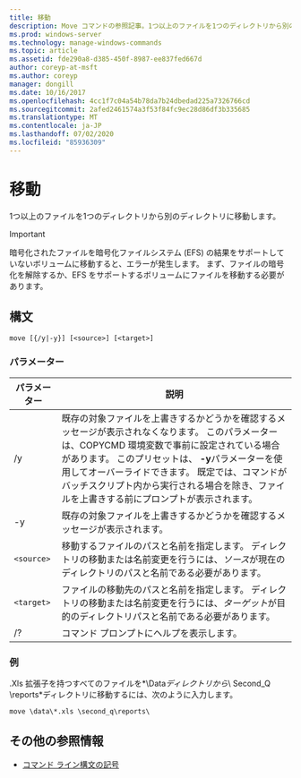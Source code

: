 ```yaml
---
title: 移動
description: Move コマンドの参照記事。1つ以上のファイルを1つのディレクトリから別のディレクトリに移動します。
ms.prod: windows-server
ms.technology: manage-windows-commands
ms.topic: article
ms.assetid: fde290a8-d385-450f-8987-ee837fed667d
author: coreyp-at-msft
ms.author: coreyp
manager: dongill
ms.date: 10/16/2017
ms.openlocfilehash: 4cc1f7c04a54b78da7b24dbedad225a7326766cd
ms.sourcegitcommit: 2afed2461574a3f53f84fc9ec28d86df3b335685
ms.translationtype: MT
ms.contentlocale: ja-JP
ms.lasthandoff: 07/02/2020
ms.locfileid: "85936309"
---
```

# <a name="move"></a>移動

1つ以上のファイルを1つのディレクトリから別のディレクトリに移動します。

> [!IMPORTANT]
> 暗号化されたファイルを暗号化ファイルシステム (EFS) の結果をサポートしていないボリュームに移動すると、エラーが発生します。 まず、ファイルの暗号化を解除するか、EFS をサポートするボリュームにファイルを移動する必要があります。

## <a name="syntax"></a>構文

```
move [{/y|-y}] [<source>] [<target>]
```

### <a name="parameters"></a>パラメーター

| パラメーター | 説明 |
| --------- | ----------- |
| /y | 既存の対象ファイルを上書きするかどうかを確認するメッセージが表示されなくなります。 このパラメーターは、COPYCMD 環境変数で事前に設定されている場合があります。 このプリセットは、 **-y**パラメーターを使用してオーバーライドできます。 既定では、コマンドがバッチスクリプト内から実行される場合を除き、ファイルを上書きする前にプロンプトが表示されます。 |
| -y | 既存の対象ファイルを上書きするかどうかを確認するメッセージが表示されます。 |
| `<source>` | 移動するファイルのパスと名前を指定します。 ディレクトリの移動または名前変更を行うには、*ソース*が現在のディレクトリのパスと名前である必要があります。 |
| `<target>` | ファイルの移動先のパスと名前を指定します。 ディレクトリの移動または名前変更を行うには、*ターゲット*が目的のディレクトリパスと名前である必要があります。 |
| /? | コマンド プロンプトにヘルプを表示します。 |

### <a name="examples"></a>例

.Xls 拡張子を持つすべてのファイルを*\Data*ディレクトリから*\ Second_Q \reports*ディレクトリに移動するには、次のように入力します。

```
move \data\*.xls \second_q\reports\
```

## <a name="additional-references"></a>その他の参照情報

- [コマンド ライン構文の記号](command-line-syntax-key.md)
